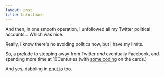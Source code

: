 ```yaml
---
layout: post
title: Unfollowed
---
```


And then, in one smooth operation, I unfollowed all my Twitter political accounts… Which was nice.

Really, I know there's no avoiding politics now, but I have my limits.

So, a prelude to stepping away from Twitter *and* eventually Facebook, and spending more time at 10Centuries (with [some coding](https://github.com/bazbt3/10cbazbt3) on the cards.)

And yes, dabbling in [pnut.io](https://pnut.io) too.

